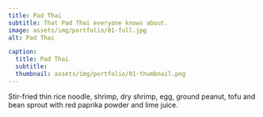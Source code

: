 ```yaml
---
title: Pad Thai
subtitle: That Pad Thai everyone knows about.
image: assets/img/portfolio/01-full.jpg
alt: Pad Thai

caption:
  title: Pad Thai
  subtitle: 
  thumbnail: assets/img/portfolio/01-thumbnail.png
---
```

Stir-fried thin rice noodle, shrimp, dry shrimp, egg, ground peanut, tofu and bean sprout with red paprika powder and lime juice. 
